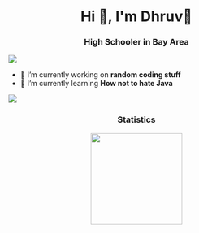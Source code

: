<h1 align="center">Hi 👋, I'm Dhruv🐬</h1>
<h3 align="center">High Schooler in Bay Area</h3>
<p align="left"> <img src="![](https://hit.yhype.me/github/profile?account_id=129688441)" /> </p>


- 🔭 I’m currently working on **random coding stuff**
- 🌱 I’m currently learning **How not to hate Java**


<img src="https://user-images.githubusercontent.com/73097560/115834477-dbab4500-a447-11eb-908a-139a6edaec5c.gif"><h3 align="center">Statistics</h3>
<div align="center">
<a href="https://github.com/Dhruv-1729">
<img align="center" src="http://github-profile-summary-cards.vercel.app/api/cards/most-commit-language?username=Dhruv-1729&theme=github_dark" height="180em" />

